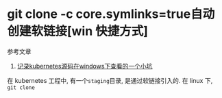 # git clone -c core.symlinks=true自动创建软链接[win 快捷方式]

参考文章

1. [记录kubernetes源码在windows下查看的一个小坑](https://zhuanlan.zhihu.com/p/52056165)

在 kubernetes 工程中, 有一个`staging`目录, 是通过软链接引入的. 在 linux 下, `git clone`

```

```
